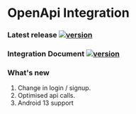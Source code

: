 # OpenApi Integration

### Latest release [![version](https://img.shields.io/badge/version-5.2-green)](https://mvnrepository.com/artifact/com.in-telligent.openapi/openapi)
### Integration Document [![version](https://img.shields.io/badge/version-1.48-blue)](https://github.com/in-telligent-openapi/openapi/blob/v1.48/OpenApi%20integration.md)
### What's new
 1. Change in login / signup.
 2. Optimised api calls.
 3. Android 13 support

